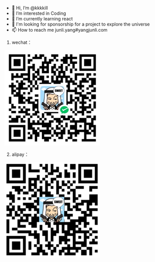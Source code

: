 - 👋 Hi, I’m @kkkkill
- 👀 I’m interested in Coding
- 🌱 I’m currently learning react
- 💞️ I'm looking for sponsorship for a project to explore the universe
- 📫 How to reach me junli.yang#yangjunli.com

<!---
kkkkill/kkkkill is a ✨ special ✨ repository because its `README.md` (this file) appears on your GitHub profile.
You can click the Preview link to take a look at your changes.
--->


1. wechat：

![微信](qr/weixin.jpg)

2. alipay：

![支付宝](qr/zhifubao.jpg)
